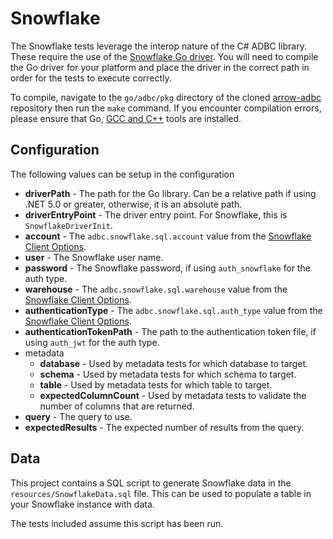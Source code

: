<!--

 Licensed to the Apache Software Foundation (ASF) under one or more
 contributor license agreements.  See the NOTICE file distributed with
 this work for additional information regarding copyright ownership.
 The ASF licenses this file to You under the Apache License, Version 2.0
 (the "License"); you may not use this file except in compliance with
 the License.  You may obtain a copy of the License at

    http://www.apache.org/licenses/LICENSE-2.0

 Unless required by applicable law or agreed to in writing, software
 distributed under the License is distributed on an "AS IS" BASIS,
 WITHOUT WARRANTIES OR CONDITIONS OF ANY KIND, either express or implied.
 See the License for the specific language governing permissions and
 limitations under the License.

-->

# Snowflake
The Snowflake tests leverage the interop nature of the C# ADBC library. These require the use of the [Snowflake Go driver](https://github.com/apache/arrow-adbc/tree/main/go/adbc/driver/snowflake). You will need to compile the Go driver for your platform and place the driver in the correct path in order for the tests to execute correctly.

To compile, navigate to the `go/adbc/pkg` directory of the cloned [arrow-adbc](https://github.com/apache/arrow-adbc) repository then run the `make` command. If you encounter compilation errors, please ensure that Go, [GCC and C++](https://code.visualstudio.com/docs/cpp/config-mingw) tools are installed.

## Configuration

The following values can be setup in the configuration

- **driverPath** - The path for the Go library. Can be a relative path if using .NET 5.0 or greater, otherwise, it is an absolute path.
- **driverEntryPoint** - The driver entry point. For Snowflake, this is `SnowflakeDriverInit`.
- **account** - The `adbc.snowflake.sql.account` value from the [Snowflake Client Options](https://arrow.apache.org/adbc/0.5.1/driver/snowflake.html#client-options).
- **user** - The Snowflake user name.
- **password** - The Snowflake password, if using `auth_snowflake` for the auth type.
- **warehouse** - The `adbc.snowflake.sql.warehouse` value from the [Snowflake Client Options](https://arrow.apache.org/adbc/0.5.1/driver/snowflake.html#client-options).
- **authenticationType** - The `adbc.snowflake.sql.auth_type` value from the [Snowflake Client Options](https://arrow.apache.org/adbc/0.5.1/driver/snowflake.html#client-options).
- **authenticationTokenPath** - The path to the authentication token file, if using `auth_jwt` for the auth type.
- metadata
  - **database** - Used by metadata tests for which database to target.
  - **schema** - Used by metadata tests for which schema to target.
  - **table** - Used by metadata tests for which table to target.
  - **expectedColumnCount** - Used by metadata tests to validate the number of columns that are returned.
- **query** - The query to use.
- **expectedResults** - The expected number of results from the query.

## Data
This project contains a SQL script to generate Snowflake data in the `resources/SnowflakeData.sql` file. This can be used to populate a table in your Snowflake instance with data.

The tests included assume this script has been run.
